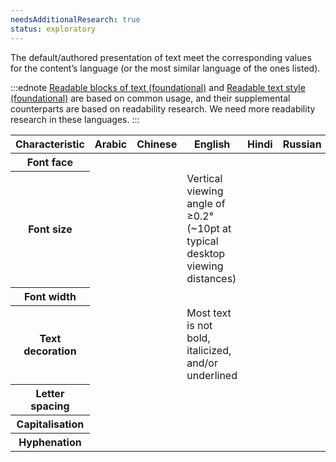 ```yaml
---
needsAdditionalResearch: true
status: exploratory
---
```


The default/authored presentation of text meet the corresponding values for the content’s language (or the most similar language of the ones listed).

:::ednote
[Readable blocks of text (foundational)](#readable-blocks-of-text) and [Readable text style (foundational)](#readable-text-style) are based on common usage, and their supplemental counterparts are based on readability research. We need more readability research in these languages.
:::

<table class="data">
 <thead>
   <tr>
     <th>Characteristic</th>
     <th>Arabic</th>
     <th>Chinese</th>
     <th>English</th>
     <th>Hindi</th>
     <th>Russian</th>
   </tr>
   </thead>
   <tbody>
     <tr>
       <th>Font face</th>
       <td></td>
       <td></td>
       <td></td>
       <td></td>
       <td></td>
     </tr>
    <tr>
       <th>Font size</th>
       <td></td>
       <td></td>
       <td>Vertical viewing angle of ≥0.2° (~10pt at typical desktop viewing distances)</td>
       <td></td>
       <td></td>
     </tr>  
     <tr>
       <th>Font width</th>
       <td></td>
       <td></td>
       <td></td>
       <td></td>
       <td></td>
     </tr>
     <tr>
       <th>Text decoration</th>
       <td></td>
       <td></td>
       <td>Most text is not bold, italicized, and/or underlined</td>
       <td></td>
       <td></td>
     </tr>
     <tr>
       <th>Letter spacing</th>
       <td></td>
       <td></td>
       <td></td>
       <td></td>
       <td></td>
     </tr>
     <tr>
       <th>Capitalisation</th>
       <td></td>
       <td></td>
       <td></td>
       <td></td>
       <td></td>
     </tr>
     <tr>
       <th>Hyphenation</th>
       <td></td>
       <td></td>
       <td></td>
       <td></td>
       <td></td>
     </tr>
    </tbody>
</table>
